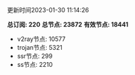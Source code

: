 更新时间2023-01-30 11:14:26

**总订阅: 220**
**总节点: 23872**
**有效节点: 18441**
- v2ray节点: 10577
- trojan节点: 5321
- ssr节点: 299
- ss节点: 2210

